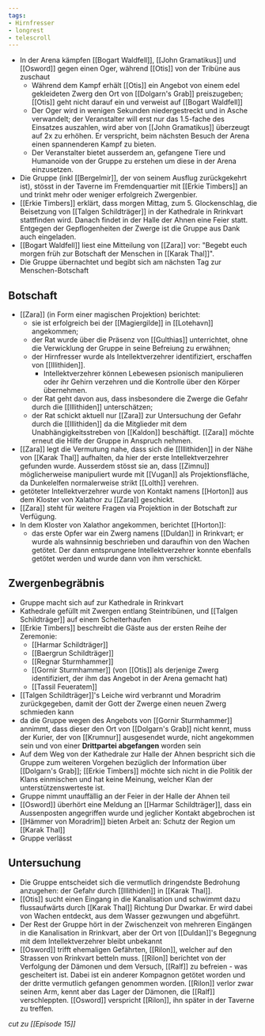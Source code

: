 ```yaml
---
tags:
- Hirnfresser
- longrest
- telescroll
---
```


- In der Arena kämpfen [[Bogart Waldfell]], [[John Gramatikus]] und [[Osword]] gegen einen Oger, während [[Otis]] von der Tribüne aus zuschaut
	- Während dem Kampf erhält [[Otis]] ein Angebot von einem edel gekleideten Zwerg den Ort von [[Dolgarn's Grab]] preiszugeben; [[Otis]] geht nicht darauf ein und verweist auf [[Bogart Waldfell]]
	- Der Oger wird in wenigen Sekunden niedergestreckt und in Asche verwandelt; der Veranstalter will erst nur das 1.5-fache des Einsatzes auszahlen, wird aber von [[John Gramatikus]] überzeugt auf 2x zu erhöhen. Er verspricht, beim nächsten Besuch der Arena einen spannenderen Kampf zu bieten.
	- Der Veranstalter bietet ausserdem an, gefangene Tiere und Humanoide von der Gruppe zu erstehen um diese in der Arena einzusetzen.
- Die Gruppe (inkl [[Bergelmir]], der von seinem Ausflug zurückgekehrt ist), stösst in der Taverne im Fremdenquartier mit [[Erkie Timbers]] an und trinkt mehr oder weniger erfolgreich Zwergenbier.
- [[Erkie Timbers]] erklärt, dass morgen Mittag, zum 5. Glockenschlag, die Beisetzung von [[Talgen Schildträger]] in der Kathedrale in Rrinkvart stattfinden wird. Danach findet in der Halle der Ahnen eine Feier statt. Entgegen der Gepflogenheiten der Zwerge ist die Gruppe aus Dank auch eingeladen.
- [[Bogart Waldfell]] liest eine Mitteilung von [[Zara]] vor: "Begebt euch morgen früh zur Botschaft der Menschen in [[Karak Thal]]".
- Die Gruppe übernachtet und begibt sich am nächsten Tag zur Menschen-Botschaft

## Botschaft

- [[Zara]] (in Form einer magischen Projektion) berichtet:
	- sie ist erfolgreich bei der [[Magiergilde]] in [[Lotehavn]] angekommen;
	- der Rat wurde über die Präsenz von [[Gulthias]] unterrichtet, ohne die Verwicklung der Gruppe in seine Befreiung zu erwähnen;
	- der Hirnfresser wurde als Intellektverzehrer identifiziert, erschaffen von [[Illithiden]].
		- Intellektverzehrer können Lebewesen psionisch manipulieren oder ihr Gehirn verzehren und die Kontrolle über den Körper übernehmen.
	- der Rat geht davon aus, dass insbesondere die Zwerge die Gefahr durch die [[Illithiden]] unterschätzen;
	- der Rat schickt aktuell nur [[Zara]] zur Untersuchung der Gefahr durch die [[Illithiden]] da die Mitglieder mit dem Unabhängigkeitsstreben von [[Kaldon]] beschäftigt. [[Zara]] möchte erneut die Hilfe der Gruppe in Anspruch nehmen.
- [[Zara]] legt die Vermutung nahe, dass sich die [[Illithiden]] in der Nähe von [[Karak Thal]] aufhalten, da hier der erste Intellektverzehrer gefunden wurde. Ausserdem stösst sie an, dass [[Zimnu]] möglicherweise manipuliert wurde mit [[Vugan]] als Projektionsfläche, da Dunkelelfen normalerweise strikt [[Lolth]] verehren.
- getöteter Intellektverzehrer wurde von Kontakt namens [[Horton]] aus dem Kloster von Xalathor zu [[Zara]] geschickt.
- [[Zara]] steht für weitere Fragen via Projektion in der Botschaft zur Verfügung.
- In dem Kloster von Xalathor angekommen, berichtet [[Horton]]:
	- das erste Opfer war ein Zwerg namens [[Duldan]] in Rrinkvart; er wurde als wahnsinnig beschrieben und daraufhin von den Wachen getötet. Der dann entsprungene Intellektverzehrer konnte ebenfalls getötet werden und wurde dann von ihm verschickt.

## Zwergenbegräbnis

- Gruppe macht sich auf zur Kathedrale in Rrinkvart
- Kathedrale gefüllt mit Zwergen entlang Steintribünen, und [[Talgen Schildträger]] auf einem Scheiterhaufen
- [[Erkie Timbers]] beschreibt die Gäste aus der ersten Reihe der Zeremonie:
	- [[Harmar Schildträger]]
	- [[Baergrun Schildträger]]
	- [[Regnar Sturmhammer]]
	- [[Gornir Sturmhammer]]  (von [[Otis]] als derjenige Zwerg identifiziert, der ihm das Angebot in der Arena gemacht hat)
	- [[Tassil Feueratem]]
- [[Talgen Schildträger]]'s Leiche wird verbrannt und Moradrim zurückgegeben, damit der Gott der Zwerge einen neuen Zwerg schmieden kann
- da die Gruppe wegen des Angebots von [[Gornir Sturmhammer]] annimmt, dass dieser den Ort von [[Dolgarn's Grab]] nicht kennt, muss der Kurier, der von [[Krumnur]] ausgesendet wurde, nicht angekommen sein und von einer **Drittpartei abgefangen** worden sein
- Auf dem Weg von der Kathedrale zur Halle der Ahnen bespricht sich die Gruppe zum weiteren Vorgehen bezüglich der Information über [[Dolgarn's Grab]]; [[Erkie Timbers]] möchte sich nicht in die Politik der Klans einmischen und hat keine Meinung, welcher Klan der unterstützenswerteste ist.
- Gruppe nimmt unauffällig an der Feier in der Halle der Ahnen teil
- [[Osword]] überhört eine Meldung an [[Harmar Schildträger]], dass ein Aussenposten angegriffen wurde und jeglicher Kontakt abgebrochen ist
- [[Hämmer von Moradrim]] bieten Arbeit an: Schutz der Region um [[Karak Thal]]
- Gruppe verlässt

## Untersuchung

- Die Gruppe entscheidet sich die vermutlich dringendste Bedrohung anzugehen: der Gefahr durch [[Illithiden]] in [[Karak Thal]].
- [[Otis]] sucht einen Eingang in die Kanalisation und schwimmt dazu flussaufwärts durch [[Karak Thal]] Richtung Dur Dwarkar. Er wird dabei von Wachen entdeckt, aus dem Wasser gezwungen und abgeführt.
- Der Rest der Gruppe hört in der Zwischenzeit von mehreren Eingängen in die Kanalisation in Rrinkvart, aber der Ort von [[Duldan]]'s Begegnung mit dem Intellektverzehrer bleibt unbekannt
- [[Osword]] trifft ehemaligen Gefährten, [[Rilon]], welcher auf den Strassen von Rrinkvart betteln muss. [[Rilon]] berichtet von der Verfolgung der Dämonen und dem Versuch, [[Ralf]] zu befreien - was gescheitert ist. Dabei ist ein anderer Kompagnon getötet worden und der dritte vermutlich gefangen genommen worden. [[Rilon]] verlor zwar seinen Arm, kennt aber das Lager der Dämonen, die [[Ralf]] verschleppten. [[Osword]] verspricht [[Rilon]], ihn später in der Taverne zu treffen.

*cut zu [[Episode 15]]*